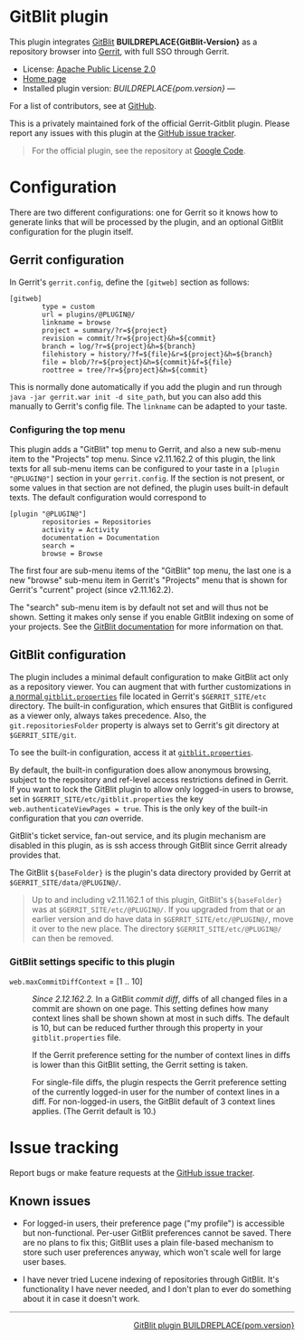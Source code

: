 # GitBlit plugin

This plugin integrates [GitBlit](https://github.com/gitblit/gitblit) **BUILDREPLACE{GitBlit-Version}** as a repository browser into [Gerrit](https://code.google.com/p/gerrit/),
with full SSO through Gerrit.

* License: [Apache Public License 2.0](http://www.apache.org/licenses/LICENSE-2.0)
* [Home page](https://github.com/tomaswolf/gerrit-gitblit-plugin)
* Installed plugin version: <em id='gerrit-gitblit-current-version'>BUILDREPLACE{pom.version}</em> &mdash; <a id='gerrit-gitblit-version-check' style='display:none;' href='#'>Check for updates</a>

For a list of contributors, see at [GitHub](https://github.com/tomaswolf/gerrit-gitblit-plugin/graphs/contributors).

This is a privately maintained fork of the official Gerrit-Gitblit plugin. Please report any issues with this plugin at the [GitHub issue tracker](https://github.com/tomaswolf/gerrit-gitblit-plugin/issues).

> For the official plugin, see the repository at [Google Code](https://gerrit.googlesource.com/plugins/gitblit/+/master).

# Configuration

There are two different configurations: one for Gerrit so it knows how to generate links that will be processed by the plugin, and
an optional GitBlit configuration for the plugin itself.

## Gerrit configuration

In Gerrit's `gerrit.config`, define the `[gitweb]` section as follows:

	[gitweb]
	        type = custom
	        url = plugins/@PLUGIN@/
	        linkname = browse
	        project = summary/?r=${project}
	        revision = commit/?r=${project}&h=${commit}
	        branch = log/?r=${project}&h=${branch}
	        filehistory = history/?f=${file}&r=${project}&h=${branch}
	        file = blob/?r=${project}&h=${commit}&f=${file}
	        roottree = tree/?r=${project}&h=${commit}

This is normally done automatically if you add the plugin and run through `java -jar gerrit.war init -d site_path`, but you can also
add this manually to Gerrit's config file. The `linkname` can be adapted to your taste.

### Configuring the top menu

This plugin adds a "GitBlit" top menu to Gerrit, and also a new sub-menu item to the "Projects" top menu. Since v2.11.162.2 of this plugin, the link
texts for all sub-menu items can be configured to your taste in a `[plugin "@PLUGIN@"]` section in your `gerrit.config`. If the section is not present,
or some values in that section are not defined, the plugin uses built-in default texts. The default configuration would correspond to

	[plugin "@PLUGIN@"]
	        repositories = Repositories
	        activity = Activity
	        documentation = Documentation
	        search =
	        browse = Browse

The first four are sub-menu items of the "GitBlit" top menu, the last one is a new "browse" sub-menu item in Gerrit's "Projects" menu that is shown
for Gerrit's "current" project (since v2.11.162.2).

The "search" sub-menu item is by default not set and will thus not be shown. Setting it makes only sense if you enable GitBlit indexing on some of
your projects. See the [GitBlit documentation](http://gitblit.com/setup_lucene.html) for more information on that.
 
## GitBlit configuration

The plugin includes a minimal default configuration to make GitBlit act only as a repository viewer. You can augment that with further
customizations in [a normal `gitblit.properties`](http://gitblit.com/properties.html) file located in Gerrit's `$GERRIT_SITE/etc` directory.
The built-in configuration, which ensures that GitBlit is configured as a viewer only, always takes precedence. Also, the `git.repositoriesFolder`
property is always set to Gerrit's git directory at `$GERRIT_SITE/git`.

To see the built-in configuration, access it at [`gitblit.properties`](@URL@plugins/@PLUGIN@/static/gitblit.properties).

By default, the built-in configuration does allow anonymous browsing, subject to the repository and ref-level access restrictions defined in Gerrit.
If you want to lock the GitBlit plugin to allow only logged-in users to browse, set in `$GERRIT_SITE/etc/gitblit.properties` the key
`web.authenticateViewPages = true`. This is the only key of the built-in configuration that you _can_ override. 

GitBlit's ticket service, fan-out service, and its plugin mechanism are disabled in this plugin, as is ssh access through GitBlit since Gerrit
already provides that.

The GitBlit `${baseFolder}` is the plugin's data directory provided by Gerrit at `$GERRIT_SITE/data/@PLUGIN@/`.

> Up to and including v2.11.162.1 of this plugin, GitBlit's `${baseFolder}` was at `$GERRIT_SITE/etc/@PLUGIN@/`. If you upgraded from that or an earlier
> version and do have data in `$GERRIT_SITE/etc/@PLUGIN@/`, move it over to the new place. The directory `$GERRIT_SITE/etc/@PLUGIN@/` can then be removed.

### GitBlit settings specific to this plugin

<dl>
	<dt><code>web.maxCommitDiffContext</code> = [1 .. 10]</dt>
	<dd>
		<p>
			<em>Since 2.12.162.2.</em> In a GitBlit <em>commit diff</em>, diffs of all changed files in a commit are shown on one page. This setting
			defines how many context lines shall be shown shown at most in such diffs. The default is 10, but can be reduced further through this property
			in your <code>gitblit.properties</code> file.
		</p>
		<p>
			If the Gerrit preference setting for the number of context lines in diffs is lower than this GitBlit setting, the Gerrit setting is taken.
		</p>
		<p>
			For single-file diffs, the plugin respects the Gerrit preference setting of the currently logged-in user for the number of context lines
			in a diff. For non-logged-in users, the GitBlit default of 3 context lines applies. (The Gerrit default is 10.)
		</p>
	</dd>
</dl>
	

# Issue tracking

Report bugs or make feature requests at the [GitHub issue tracker](https://github.com/tomaswolf/gerrit-gitblit-plugin/issues).

## Known issues

* For logged-in users, their preference page ("my profile") is accessible but non-functional. Per-user GitBlit preferences cannot be saved. There are no
  plans to fix this; GitBlit uses a plain file-based mechanism to store such user preferences anyway, which won't scale well for large user bases.

* I have never tried Lucene indexing of repositories through GitBlit. It's functionality I have never needed, and I don't plan to ever do something about
  it in case it doesn't work.

<hr style="color: #C0C0C0; background-color: #C0C0C0; border-color: #C0C0C0; height: 2px;" />
<div style="float:right;">
<a href="https://github.com/tomaswolf/gerrit-gitblit-plugin" target="_blank">GitBlit plugin BUILDREPLACE{pom.version}</a>
</div>
<script type="text/javascript" src="version_check.js"></script>
